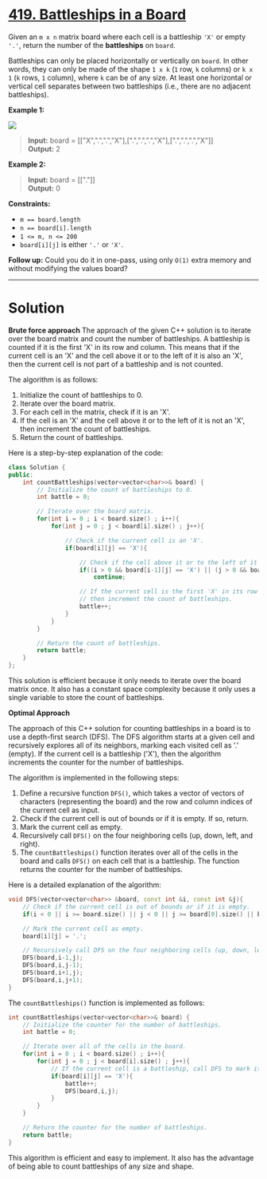 # [419. Battleships in a Board](https://leetcode.com/problems/battleships-in-a-board/)

Given an `m x n` matrix board where each cell is a battleship `'X'` or empty `'.'`, return the number of the **battleships** on `board`.

Battleships can only be placed horizontally or vertically on `board`. In other words, they can only be made of the shape `1 x k` (`1` row, `k` columns) or `k x 1` (`k` rows, `1` column), where `k` can be of any size. At least one horizontal or vertical cell separates between two battleships (i.e., there are no adjacent battleships).

**Example 1:**

![](https://assets.leetcode.com/uploads/2021/04/10/battelship-grid.jpg)

>**Input:** board = [["X",".",".","X"],[".",".",".","X"],[".",".",".","X"]]<br>
**Output:** 2

**Example 2:**

>**Input:** board = [["."]]<br>
**Output:** 0
 

**Constraints:**

- `m == board.length`
- `n == board[i].length`
- `1 <= m, n <= 200`
- `board[i][j]` is either `'.'` or `'X'`.
 

**Follow up:** Could you do it in one-pass, using only `O(1)` extra memory and without modifying the values board?

---
# Solution

**Brute force approach**
The approach of the given C++ solution is to iterate over the board matrix and count the number of battleships. A battleship is counted if it is the first 'X' in its row and column. This means that if the current cell is an 'X' and the cell above it or to the left of it is also an 'X', then the current cell is not part of a battleship and is not counted.

The algorithm is as follows:

1. Initialize the count of battleships to 0.
2. Iterate over the board matrix.
3. For each cell in the matrix, check if it is an 'X'.
4. If the cell is an 'X' and the cell above it or to the left of it is not an 'X', then increment the count of battleships.
5. Return the count of battleships.

Here is a step-by-step explanation of the code:

```c++
class Solution {
public:
    int countBattleships(vector<vector<char>>& board) {
        // Initialize the count of battleships to 0.
        int battle = 0;

        // Iterate over the board matrix.
        for(int i = 0 ; i < board.size() ; i++){
            for(int j = 0 ; j < board[i].size() ; j++){

                // Check if the current cell is an 'X'.
                if(board[i][j] == 'X'){

                    // Check if the cell above it or to the left of it is an 'X'.
                    if((i > 0 && board[i-1][j] == 'X') || (j > 0 && board[i][j-1] == 'X'))
                        continue;

                    // If the current cell is the first 'X' in its row and column,
                    // then increment the count of battleships.
                    battle++;
                }
            }
        }

        // Return the count of battleships.
        return battle;
    }
};
```

This solution is efficient because it only needs to iterate over the board matrix once. It also has a constant space complexity because it only uses a single variable to store the count of battleships.

**Optimal Approach**

The approach of this C++ solution for counting battleships in a board is to use a depth-first search (DFS). The DFS algorithm starts at a given cell and recursively explores all of its neighbors, marking each visited cell as '.' (empty). If the current cell is a battleship ('X'), then the algorithm increments the counter for the number of battleships.

The algorithm is implemented in the following steps:

1. Define a recursive function `DFS()`, which takes a vector of vectors of characters (representing the board) and the row and column indices of the current cell as input.
2. Check if the current cell is out of bounds or if it is empty. If so, return.
3. Mark the current cell as empty.
4. Recursively call `DFS()` on the four neighboring cells (up, down, left, and right).
5. The `countBattleships()` function iterates over all of the cells in the board and calls `DFS()` on each cell that is a battleship. The function returns the counter for the number of battleships.

Here is a detailed explanation of the algorithm:

```c++
void DFS(vector<vector<char>> &board, const int &i, const int &j){
    // Check if the current cell is out of bounds or if it is empty.
    if(i < 0 || i >= board.size() || j < 0 || j >= board[0].size() || board[i][j] == '.') return;

    // Mark the current cell as empty.
    board[i][j] = '.';

    // Recursively call DFS on the four neighboring cells (up, down, left, and right).
    DFS(board,i-1,j);
    DFS(board,i,j-1);
    DFS(board,i+1,j);
    DFS(board,i,j+1);
}
```

The `countBattleships()` function is implemented as follows:

```c++
int countBattleships(vector<vector<char>>& board) {
    // Initialize the counter for the number of battleships.
    int battle = 0;

    // Iterate over all of the cells in the board.
    for(int i = 0 ; i < board.size() ; i++){
        for(int j = 0 ; j < board[i].size() ; j++){
            // If the current cell is a battleship, call DFS to mark it and all of its connected cells as empty.
            if(board[i][j] == 'X'){
                battle++;
                DFS(board,i,j);
            }
        }
    }

    // Return the counter for the number of battleships.
    return battle;
}
```

This algorithm is efficient and easy to implement. It also has the advantage of being able to count battleships of any size and shape.
